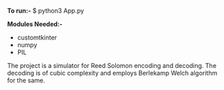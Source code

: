 **To run:-**
$ python3 App.py

**Modules Needed:-**
- customtkinter
- numpy
- PIL

The project is a simulator for Reed Solomon encoding and decoding. The decoding is of cubic complexity and employs Berlekamp Welch algorithm for the same. 
